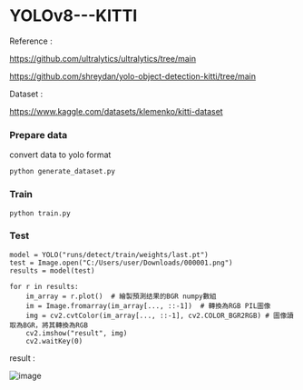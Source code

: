 # YOLOv8---KITTI
Reference : 

https://github.com/ultralytics/ultralytics/tree/main

https://github.com/shreydan/yolo-object-detection-kitti/tree/main

Dataset : 

https://www.kaggle.com/datasets/klemenko/kitti-dataset

### Prepare data
convert data to yolo format
```
python generate_dataset.py
```

### Train
```
python train.py
```

### Test
```
model = YOLO("runs/detect/train/weights/last.pt")
test = Image.open("C:/Users/user/Downloads/000001.png")
results = model(test)

for r in results:
    im_array = r.plot()  # 繪製預測结果的BGR numpy數組
    im = Image.fromarray(im_array[..., ::-1])  # 轉換為RGB PIL圖像
    img = cv2.cvtColor(im_array[..., ::-1], cv2.COLOR_BGR2RGB) # 圖像讀取為BGR，將其轉換為RGB
    cv2.imshow("result", img) 
    cv2.waitKey(0)
```

result :

![image](https://github.com/tongyu0924/YOLOv8---KITTI/assets/119610311/f94bd9a9-6a94-4df8-a041-a0d3bc4650b7)

